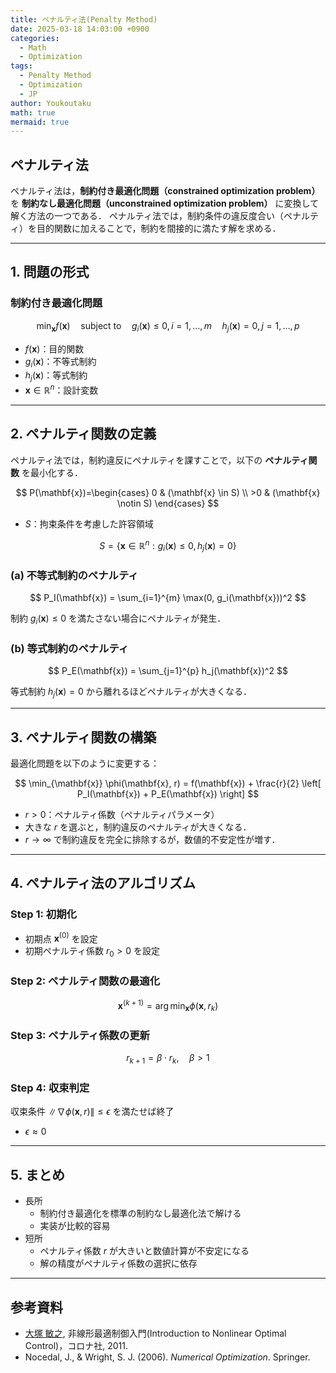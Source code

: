 ```yaml
---
title: ペナルティ法(Penalty Method)
date: 2025-03-18 14:03:00 +0900
categories:
  - Math
  - Optimization
tags:
  - Penalty Method
  - Optimization
  - JP
author: Youkoutaku
math: true
mermaid: true
---
```

## ペナルティ法

ペナルティ法は，**制約付き最適化問題（constrained optimization problem）** を **制約なし最適化問題（unconstrained optimization problem）** に変換して解く方法の一つである．
ペナルティ法では，制約条件の違反度合い（ペナルティ）を目的関数に加えることで，制約を間接的に満たす解を求める．

---

## 1. 問題の形式

### 制約付き最適化問題

$$
\min_{\mathbf{x}} f(\mathbf{x}) \quad \text{subject to} \quad g_i(\mathbf{x}) \leq 0, \, i = 1, \ldots, m \quad h_j(\mathbf{x}) = 0, \, j = 1, \ldots, p
$$

- $f(\mathbf{x})$：目的関数
- $g_i(\mathbf{x})$：不等式制約
- $h_j(\mathbf{x})$：等式制約
- $\mathbf{x} \in \mathbb{R}^n$：設計変数

---

## 2. ペナルティ関数の定義
ペナルティ法では，制約違反にペナルティを課すことで，以下の **ペナルティ関数** を最小化する．

$$
P(\mathbf{x})=\begin{cases} 0 & (\mathbf{x} \in S) \\ >0 & (\mathbf{x} \notin S) \end{cases}
$$

- $S$：拘束条件を考慮した許容領域

$$
S=\{\mathbf{x}\in\mathbb{R}^n:g_i(\mathbf{x})\leq 0, h_j(\mathbf{x})=0\}
$$

### (a) 不等式制約のペナルティ

$$
P_I(\mathbf{x}) = \sum_{i=1}^{m} \max(0, g_i(\mathbf{x}))^2
$$

制約 $g_i(\mathbf{x}) \leq 0$ を満たさない場合にペナルティが発生．

### (b) 等式制約のペナルティ

$$
P_E(\mathbf{x}) = \sum_{j=1}^{p} h_j(\mathbf{x})^2
$$

等式制約 $h_j(\mathbf{x}) = 0$ から離れるほどペナルティが大きくなる．

---

## 3. ペナルティ関数の構築

最適化問題を以下のように変更する：

$$
\min_{\mathbf{x}} \phi(\mathbf{x}, r) = f(\mathbf{x}) + \frac{r}{2} \left[ P_I(\mathbf{x}) + P_E(\mathbf{x}) \right]
$$

- $r > 0$：ペナルティ係数（ペナルティパラメータ）
- 大きな $r$ を選ぶと，制約違反のペナルティが大きくなる．
- $r \to \infty$ で制約違反を完全に排除するが，数値的不安定性が増す．

---
## 4. ペナルティ法のアルゴリズム

### Step 1: 初期化
- 初期点 $\mathbf{x}^{(0)}$ を設定
- 初期ペナルティ係数 $r_0 > 0$ を設定

### Step 2: ペナルティ関数の最適化

$$
\mathbf{x}^{(k+1)} = \arg \min_{\mathbf{x}} \phi(\mathbf{x}, r_k)
$$

### Step 3: ペナルティ係数の更新

$$
r_{k+1} = \beta \cdot r_k, \quad \beta > 1
$$

### Step 4: 収束判定
収束条件 $\|\nabla \phi(\mathbf{x}, r)\| \leq \epsilon$ を満たせば終了
- $\epsilon \approx 0$

---

## 5. まとめ
- 長所
	- 制約付き最適化を標準の制約なし最適化法で解ける
	- 実装が比較的容易
- 短所
	- ペナルティ係数 $r$ が大きいと数値計算が不安定になる
	- 解の精度がペナルティ係数の選択に依存

---
## 参考資料
- [大塚 敏之](https://www.ids.sys.i.kyoto-u.ac.jp/index.html), 非線形最適制御入門(Introduction to Nonlinear Optimal Control)，コロナ社, 2011.
- Nocedal, J., & Wright, S. J. (2006). *Numerical Optimization*. Springer.